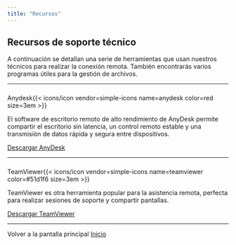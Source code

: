 ```yaml
---
title: "Recursos"
---
```


## Recursos de soporte técnico

A continuación se detallan una serie de herramientas que usan nuestros técnicos para realizar la conexión remota. También encontrarás varios programas útiles para la gestión de archivos.

---

### <a href="https://anydesk.com/es/downloads/windows" target="_blank" style="text-decoration: none;">
  Anydesk{{< icons/icon vendor=simple-icons name=anydesk color=red size=3em >}}
</a>

El software de escritorio remoto de alto rendimiento de AnyDesk permite compartir el escritorio sin latencia, un control remoto estable y una transmisión de datos rápida y segura entre dispositivos.

[Descargar AnyDesk](/descargas/AnyDesk.exe)

---

### <a href="https://www.teamviewer.com/es/descarga/windows/" target="_blank" style="text-decoration: none;">

  TeamViewer{{< icons/icon vendor=simple-icons name=teamviewer color=#51d1f6 size=3em >}}
</a>

TeamViewer es otra herramienta popular para la asistencia remota, perfecta para realizar sesiones de soporte y compartir pantallas.

[Descargar TeamViewer](/descargas/TeamViewer_Setup.exe)


---
Volver a la pantalla principal [Inicio](/)

